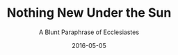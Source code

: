 ---
date: 2016-05-05
dateYear: 2016
isbn: 9781530872800
title: Nothing New Under the Sun
subtitle: A Blunt Paraphrase of Ecclesiastes
description: "You won't like this book. Ecclesiastes is gloomy, skeptical, and irreverent. It is caustic and drolly splenetic. It is unapologetically human. It refuses to abet our hunger for clean narratives and happy endings. It is a hopeless book. Insisting on life's futility, the world's capriciousness, and God's inscrutability, it deliberately cultivates despair. It sees such bone-deep hopelessness as the only cure for what ails us. Ecclesiastes is a hard book full of hard sayings. It is an anvil against which our hearts must be hammered. No wonder we avoid it. But the cost of avoidance is high. As Paul insists, in order to become Christian, we must first learn to be hopeless. Hopelessness is the door to Zion. Hopelessness is crucial to a consecrated life. Before we can find hope in Christ, we must give up hope in everything else. In 'Nothing New Under the Sun,' Adam S. Miller provides a sharp, contemporary paraphrase of Ecclesiastes, continuing to work in the same vein as the popular 'Grace is Not God's Backup Plan: An Urgent Paraphrase of Paul's Letter to the Romans' (2015)."
cover: cover-nothing-new-under-the-sun.jpeg
coverGoogle: https://books.google.com/books/content?id=glKRDAEACAAJ&printsec=frontcover&img=1&zoom=1&source=gbs_api
pageCount: 64
authors:
- Adam S. Miller
publishers: Createspace Independent Publishing Platform
published: 2016-04-23
publishedYear: 2016
shelves:
- non-fiction
---